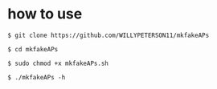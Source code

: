 # how to use

`$ git clone https://github.com/WILLYPETERSON11/mkfakeAPs`

`$ cd mkfakeAPs`
 
`$ sudo chmod +x mkfakeAPs.sh`

`$ ./mkfakeAPs -h`
